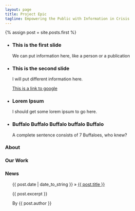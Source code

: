 ```yaml
---
layout: page
title: Project Epic
tagline: Empowering the Public with Information in Crisis
---
```

{% assign post = site.posts.first %}

<!--This is the front page image slider-->

<script type="text/javascript">
$(document).ready(function(){
  $('#Div_Slider_Test').bxSlider({
    auto: true,
  	captions: true,
    controls: false,
    pager: true,
  	adaptiveHeight: true,
  	responsive: true
  });
});
</script>

<ul id="Div_Slider_Test">
<li><div>
<h3>This is the first slide</h3>
<p>We can put information here, like a person or a publication</p>
</div></li>

<li><div>
<h3>This is the second slide</h3>
<p>I will put different information here.</p>
<a href="http://www.google.com">This is a link to google</a>
</div></li>

<li><div>
<h3>Lorem Ipsum</h3>
<p>I should get some lorem ipsum to go here.</p>
</div></li>

<li><div>
<h3>Buffalo Buffalo Buffalo buffalo Buffalo</h3>
<p>A complete sentence consists of 7 Buffaloes, who knew?</p>
</div></li>
</ul>

<div class="frontabout">
	<h3>About</h3>
</div>

<div class="frontourwork">
	<h3>Our Work</h3>
</div>

<div class="frontnews">
	<h3>News</h3>
	<ul class="posts">
    	<div class="post">
			<div class="heading"><span>{{ post.date | date_to_string }}</span> &raquo; <a href="{{ BASE_PATH }}{{ post.url }}">{{ post.title }}</a></div>
			<p>{{ post.excerpt }}</p>
			<p>By {{ post.author }}</p>
		</div>
	</ul>
</div>
